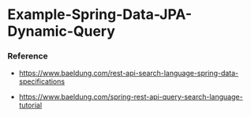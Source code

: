 # Example-Spring-Data-JPA-Dynamic-Query


### Reference

- https://www.baeldung.com/rest-api-search-language-spring-data-specifications

- https://www.baeldung.com/spring-rest-api-query-search-language-tutorial